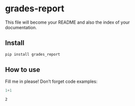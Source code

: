 # grades-report

<!-- WARNING: THIS FILE WAS AUTOGENERATED! DO NOT EDIT! -->

This file will become your README and also the index of your
documentation.

## Install

``` sh
pip install grades_report
```

## How to use

Fill me in please! Don’t forget code examples:

``` python
1+1
```

    2
